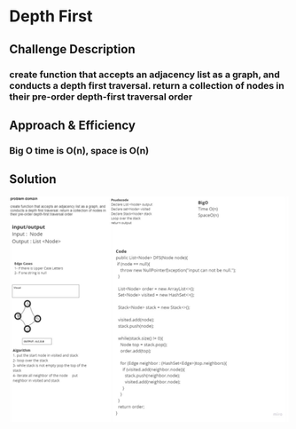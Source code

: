 # Depth First

## Challenge Description

### create function that accepts an adjacency list as a graph, and conducts a depth first traversal. return a collection of nodes in their pre-order depth-first traversal order

## Approach & Efficiency

### Big O time is O(n), space is O(n)

## Solution

![depth first](../assets/depthFirstGraph.jpg)
